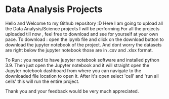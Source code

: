 # Data Analysis Projects

Hello and Welcome to my Github repository :D
Here I am going to upload all the Data Analysis/Science projects I will be performing 
For all the projects uploaded till now , feel free to download and see for yourself at your own pace.
To download : open the ipynb file and click on the download button to download the jupyter notebook of the project.
              And dont worry the datasets are right below the jupyter notebook those are in .csv and .xlsx format.

To Run : you need to have jupyter notebook software and installed python 3.9. 
         Then just open the Jupyter notebook and it will straight open the Jupyter notebook dashboard from where you can navigate to the downloaded file location to open          it. After it's open select 'cell' and 'run all cells' this will run the entire project. 

Thank you and your feedback would be very much appreciated.

